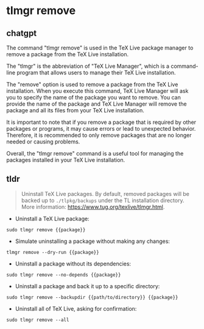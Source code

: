 # tlmgr remove 
## chatgpt 
The command "tlmgr remove" is used in the TeX Live package manager to remove a package from the TeX Live installation. 

The "tlmgr" is the abbreviation of "TeX Live Manager", which is a command-line program that allows users to manage their TeX Live installation. 

The "remove" option is used to remove a package from the TeX Live installation. When you execute this command, TeX Live Manager will ask you to specify the name of the package you want to remove. You can provide the name of the package and TeX Live Manager will remove the package and all its files from your TeX Live installation. 

It is important to note that if you remove a package that is required by other packages or programs, it may cause errors or lead to unexpected behavior. Therefore, it is recommended to only remove packages that are no longer needed or causing problems. 

Overall, the "tlmgr remove" command is a useful tool for managing the packages installed in your TeX Live installation. 

## tldr 
 
> Uninstall TeX Live packages.
> By default, removed packages will be backed up to `./tlpkg/backups` under the TL installation directory.
> More information: <https://www.tug.org/texlive/tlmgr.html>.

- Uninstall a TeX Live package:

`sudo tlmgr remove {{package}}`

- Simulate uninstalling a package without making any changes:

`tlmgr remove --dry-run {{package}}`

- Uninstall a package without its dependencies:

`sudo tlmgr remove --no-depends {{package}}`

- Uninstall a package and back it up to a specific directory:

`sudo tlmgr remove --backupdir {{path/to/directory}} {{package}}`

- Uninstall all of TeX Live, asking for confirmation:

`sudo tlmgr remove --all`
